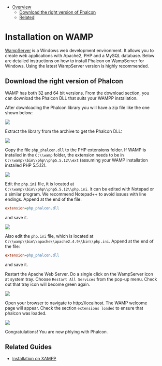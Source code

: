 <div class='article-menu' markdown='1'>

- [Overview](#overview)
    - [Download the right version of Phalcon](#phalcon)
    - [Related](#related)
    
</div>

<a name='overview'></a>
# Installation on WAMP
[WampServer](http://www.wampserver.com/en/) is a Windows web development environment. It allows you to create web applications with Apache2, PHP and a MySQL database. Below are detailed instructions on how to install Phalcon on WampServer for Windows. Using the latest WampServer version is highly recommended.

<a name='phalcon'></a>
## Download the right version of Phalcon
WAMP has both 32 and 64 bit versions. From the download section, you can download the Phalcon DLL that suits your WAMPP installation.

After downloading the Phalcon library you will have a zip file like the one shown below:

![](/images/content/webserver-xampp-1.png)

Extract the library from the archive to get the Phalcon DLL:

![](/images/content/webserver-xampp-2.png)

Copy the file `php_phalcon.dll` to the PHP extensions folder. If WAMP is installed in the `C:\\wamp` folder, the extension needs to be in `C:\\wamp\\bin\\php\\php5.5.12\\ext` (assuming your WAMP installation installed PHP 5.5.12).

![](/images/content/webserver-wamp-1.png)

Edit the `php.ini` file, it is located at `C:\\wamp\\bin\\php\\php5.5.12\\php.ini`. It can be edited with Notepad or a similar program. We recommend Notepad++ to avoid issues with line endings. Append at the end of the file:
 
 ```ini
 extension=php_phalcon.dll
```

and save it.

![](/images/content/webserver-wamp-2.png)

Also edit the `php.ini` file, which is located at `C:\\wamp\\bin\\apache\\apache2.4.9\\bin\\php.ini`. Append at the end of the file: 

```ini
extension=php_phalcon.dll 
```

and save it.

Restart the Apache Web Server. Do a single click on the WampServer icon at system tray. Choose `Restart All Services` from the pop-up menu. Check out that tray icon will become green again.

![](/images/content/webserver-wamp-3.png)

Open your browser to navigate to http://localhost. The WAMP welcome page will appear. Check the section `extensions loaded` to ensure that phalcon was loaded.

![](/images/content/webserver-wamp-4.png)

Congratulations! You are now phlying with Phalcon.

<a name='related'></a>
## Related Guides
* [Installation on XAMPP](/en/[[version]]/webserver-xampp)


